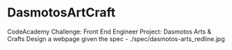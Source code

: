 # DasmotosArtCraft
CodeAcademy Challenge: Front End Engineer
Project: Dasmotos Arts & Crafts
Design a webpage given the spec - ./spec/dasmotos-arts_redline.jpg
